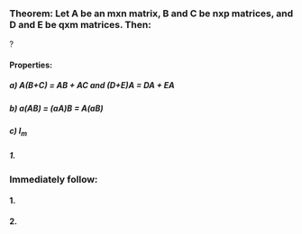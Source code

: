 ### Theorem: Let A be an mxn matrix, B and C be nxp matrices, and D and E be qxm matrices. Then:
?
#### Properties: 
##### a) A(B+C) = AB + AC and (D+E)A = DA + EA
 
##### b) a(AB) = (aA)B = A(aB)
##### c) $I_{m}$
##### 1.


### Immediately follow:

#### 1.
#### 2.